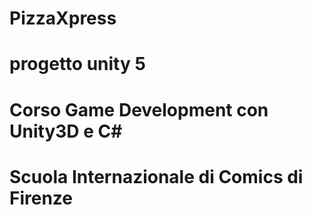 # PizzaXpress
# progetto unity 5 
# Corso Game Development con Unity3D e C#
# Scuola Internazionale di Comics di Firenze

